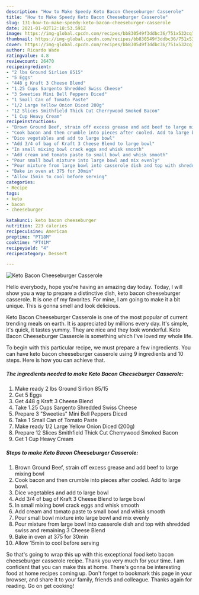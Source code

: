 ```yaml
---
description: "How to Make Speedy Keto Bacon Cheeseburger Casserole"
title: "How to Make Speedy Keto Bacon Cheeseburger Casserole"
slug: 131-how-to-make-speedy-keto-bacon-cheeseburger-casserole
date: 2021-01-02T12:18:53.591Z
image: https://img-global.cpcdn.com/recipes/bb830549f3ddbc36/751x532cq70/keto-bacon-cheeseburger-casserole-recipe-main-photo.jpg
thumbnail: https://img-global.cpcdn.com/recipes/bb830549f3ddbc36/751x532cq70/keto-bacon-cheeseburger-casserole-recipe-main-photo.jpg
cover: https://img-global.cpcdn.com/recipes/bb830549f3ddbc36/751x532cq70/keto-bacon-cheeseburger-casserole-recipe-main-photo.jpg
author: Ricardo Wade
ratingvalue: 4.8
reviewcount: 26470
recipeingredient:
- "2 lbs Ground Sirlion 8515"
- "5 Eggs"
- "448 g Kraft 3 Cheese Blend"
- "1.25 Cups Sargento Shredded Swiss Cheese"
- "3 Sweeties Mini Bell Peppers Diced"
- "1 Small Can of Tomato Paste"
- "1/2 Large Yellow Onion Diced 200g"
- "12 Slices Smithfield Thick Cut Cherrywood Smoked Bacon"
- "1 Cup Heavy Cream"
recipeinstructions:
- "Brown Ground Beef, strain off excess grease and add beef to large mixing bowl"
- "Cook bacon and then crumble into pieces after cooled. Add to large bowl."
- "Dice vegetables and add to large bowl"
- "Add 3/4 of bag of Kraft 3 Cheese Blend to large bowl"
- "In small mixing bowl crack eggs and whisk smooth"
- "Add cream and tomato paste to small bowl and whisk smooth"
- "Pour small bowl mixture into large bowl and mix evenly"
- "Pour mixture from large bowl into casserole dish and top with shredded swiss and remaining 3 Cheese Blend"
- "Bake in oven at 375 for 30min"
- "Allow 15min to cool before serving"
categories:
- Recipe
tags:
- keto
- bacon
- cheeseburger

katakunci: keto bacon cheeseburger 
nutrition: 223 calories
recipecuisine: American
preptime: "PT18M"
cooktime: "PT41M"
recipeyield: "4"
recipecategory: Dessert

---
```



![Keto Bacon Cheeseburger Casserole](https://img-global.cpcdn.com/recipes/bb830549f3ddbc36/751x532cq70/keto-bacon-cheeseburger-casserole-recipe-main-photo.jpg)

Hello everybody, hope you're having an amazing day today. Today, I will show you a way to prepare a distinctive dish, keto bacon cheeseburger casserole. It is one of my favorites. For mine, I am going to make it a bit unique. This is gonna smell and look delicious.

Keto Bacon Cheeseburger Casserole is one of the most popular of current trending meals on earth. It is appreciated by millions every day. It's simple, it's quick, it tastes yummy. They are nice and they look wonderful. Keto Bacon Cheeseburger Casserole is something which I've loved my whole life.




To begin with this particular recipe, we must prepare a few ingredients. You can have keto bacon cheeseburger casserole using 9 ingredients and 10 steps. Here is how you can achieve that.

<!--inarticleads1-->

##### The ingredients needed to make Keto Bacon Cheeseburger Casserole:

1. Make ready 2 lbs Ground Sirlion 85/15
1. Get 5 Eggs
1. Get 448 g Kraft 3 Cheese Blend
1. Take 1.25 Cups Sargento Shredded Swiss Cheese
1. Prepare 3 &#34;Sweeties&#34; Mini Bell Peppers Diced
1. Take 1 Small Can of Tomato Paste
1. Make ready 1/2 Large Yellow Onion Diced (200g)
1. Prepare 12 Slices Smithfield Thick Cut Cherrywood Smoked Bacon
1. Get 1 Cup Heavy Cream




<!--inarticleads2-->

##### Steps to make Keto Bacon Cheeseburger Casserole:

1. Brown Ground Beef, strain off excess grease and add beef to large mixing bowl
1. Cook bacon and then crumble into pieces after cooled. Add to large bowl.
1. Dice vegetables and add to large bowl
1. Add 3/4 of bag of Kraft 3 Cheese Blend to large bowl
1. In small mixing bowl crack eggs and whisk smooth
1. Add cream and tomato paste to small bowl and whisk smooth
1. Pour small bowl mixture into large bowl and mix evenly
1. Pour mixture from large bowl into casserole dish and top with shredded swiss and remaining 3 Cheese Blend
1. Bake in oven at 375 for 30min
1. Allow 15min to cool before serving




So that's going to wrap this up with this exceptional food keto bacon cheeseburger casserole recipe. Thank you very much for your time. I am confident that you can make this at home. There's gonna be interesting food at home recipes coming up. Don't forget to bookmark this page in your browser, and share it to your family, friends and colleague. Thanks again for reading. Go on get cooking!
